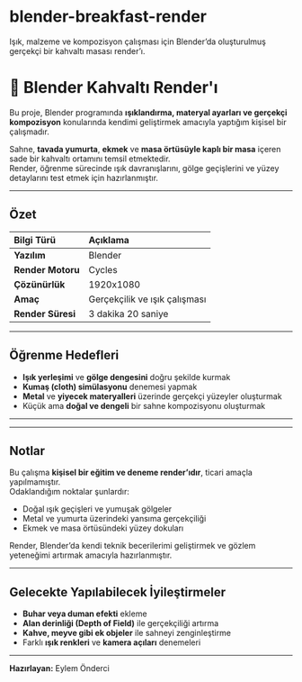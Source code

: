 # blender-breakfast-render
Işık, malzeme ve kompozisyon çalışması için Blender’da oluşturulmuş gerçekçi bir kahvaltı masası render’ı.

# 🥚 Blender Kahvaltı Render'ı

Bu proje, Blender programında **ışıklandırma, materyal ayarları ve gerçekçi kompozisyon** konularında kendimi geliştirmek amacıyla yaptığım kişisel bir çalışmadır.  

Sahne, **tavada yumurta**, **ekmek** ve **masa örtüsüyle kaplı bir masa** içeren sade bir kahvaltı ortamını temsil etmektedir.  
Render, öğrenme sürecinde ışık davranışlarını, gölge geçişlerini ve yüzey detaylarını test etmek için hazırlanmıştır.

---

## Özet 

| Bilgi Türü | Açıklama |
|:--|:--|
| **Yazılım** | Blender |
| **Render Motoru** | Cycles |
| **Çözünürlük** | 1920x1080 |
| **Amaç** | Gerçekçilik ve ışık çalışması |
| **Render Süresi** | 3 dakika 20 saniye|

---

##  Öğrenme Hedefleri

- **Işık yerleşimi** ve **gölge dengesini** doğru şekilde kurmak  
- **Kumaş (cloth) simülasyonu** denemesi yapmak  
- **Metal** ve **yiyecek materyalleri** üzerinde gerçekçi yüzeyler oluşturmak  
- Küçük ama **doğal ve dengeli** bir sahne kompozisyonu oluşturmak  

---


---

##  Notlar

Bu çalışma **kişisel bir eğitim ve deneme render’ıdır**, ticari amaçla yapılmamıştır.  
Odaklandığım noktalar şunlardır:

- Doğal ışık geçişleri ve yumuşak gölgeler  
- Metal ve yumurta üzerindeki yansıma gerçekçiliği  
- Ekmek ve masa örtüsündeki yüzey dokuları  

Render, Blender’da kendi teknik becerilerimi geliştirmek ve gözlem yeteneğimi artırmak amacıyla hazırlanmıştır.

---

##  Gelecekte Yapılabilecek İyileştirmeler

- **Buhar veya duman efekti** ekleme  
- **Alan derinliği (Depth of Field)** ile gerçekçiliği artırma  
- **Kahve, meyve gibi ek objeler** ile sahneyi zenginleştirme  
- Farklı **ışık renkleri** ve **kamera açıları** denemeleri  

---

 **Hazırlayan:** Eylem Önderci 



